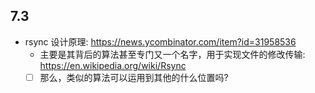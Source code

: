 ## 7.3
- rsync 设计原理: https://news.ycombinator.com/item?id=31958536
  - 主要是其背后的算法甚至专门又一个名字，用于实现文件的修改传输: https://en.wikipedia.org/wiki/Rsync
  - [ ] 那么，类似的算法可以运用到其他的什么位置吗?
